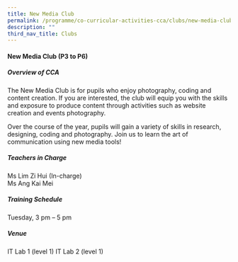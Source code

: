 ```yaml
---
title: New Media Club
permalink: /programme/co-curricular-activities-cca/clubs/new-media-club/
description: ""
third_nav_title: Clubs
---
```

#### **New Media Club  (P3 to P6)**

##### **Overview of CCA**

The New Media Club is for pupils who enjoy photography, coding and content creation. If you are interested, the club will equip you with the skills and exposure to produce content through activities such as website creation and events photography. 

Over the course of the year, pupils will gain a variety of skills in research, designing, coding and photography. Join us to learn the art of communication using new media tools!

##### **Teachers in Charge**

Ms Lim Zi Hui (In-charge)<br>Ms Ang Kai Mei

##### **Training Schedule**

Tuesday, 3 pm – 5 pm

##### **Venue**
IT Lab 1 (level 1)
IT Lab 2 (level 1)
